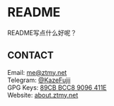 # README

README写点什么好呢？

## CONTACT

Email: <me@ztmy.net>  
Telegram: [@KazeFujii](https://t.me/kazefujii)  
GPG Keys: [89CB BCC8 9096 411E](https://keyserver.ubuntu.com/pks/lookup?search=89CB+BCC8+9096+411E&fingerprint=on&op=index)  
Website: [about.ztmy.net](https://about.ztmy.net)
